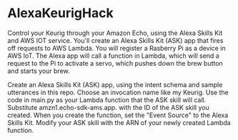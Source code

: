 # AlexaKeurigHack

Control your Keurig through your Amazon Echo, using the Alexa Skills Kit and AWS IOT service.
You'll create an Alexa Skills Kit (ASK) app that fires off requests to AWS Lambda. 
You will register a Rasberry Pi as a device in AWS IoT. 
The Alexa app will call a function in Lambda, which will send a request to the Pi to activate a servo, which pushes down the brew button and starts your brew.

Create an Alexa Skills Kit (ASK) app, using the intent schema and sample utterances in this repo. 
Choose an invocation name like my Keurig.
Use the code in main.py as your Lambda function that the ASK skill will call. 
Substitute amzn1.echo-sdk-ams.app.<your-alexa-skills-id> with the ID of the ASK skill you created. When you create the function, set the "Event Source" to the Alexa Skills Kit.
Modify your ASK skill with the ARN of your newly created Lambda function.



